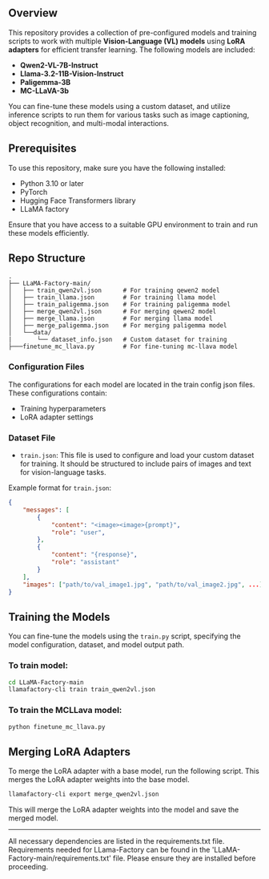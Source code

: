 ## Overview

This repository provides a collection of pre-configured models and training scripts to work with multiple **Vision-Language (VL) models** using **LoRA adapters** for efficient transfer learning. The following models are included:

- **Qwen2-VL-7B-Instruct**
- **Llama-3.2-11B-Vision-Instruct**
- **Paligemma-3B**
- **MC-LLaVA-3b**

You can fine-tune these models using a custom dataset, and utilize inference scripts to run them for various tasks such as image captioning, object recognition, and multi-modal interactions.

## Prerequisites

To use this repository, make sure you have the following installed:

- Python 3.10 or later
- PyTorch
- Hugging Face Transformers library
- LLaMA factory


Ensure that you have access to a suitable GPU environment to train and run these models efficiently.

## Repo Structure

```
.
├── LLaMA-Factory-main/
│   ├── train_qwen2vl.json      # For training qewen2 model
│   ├── train_llama.json        # For training llama model
│   ├── train_paligemma.json    # For training paligemma model
│   ├── merge_qwen2vl.json      # For merging qewen2 model
│   ├── merge_llama.json        # For merging llama model
│   ├── merge_paligemma.json    # For merging paligemma model
│   └──data/
|       └── dataset_info.json   # Custom dataset for training
├───finetune_mc_llava.py        # For fine-tuning mc-llava model
```

### Configuration Files

The configurations for each model are located in the train config json files. These configurations contain:

- Training hyperparameters
- LoRA adapter settings

### Dataset File

- `train.json`: This file is used to configure and load your custom dataset for training. It should be structured to include pairs of images and text for vision-language tasks.

Example format for `train.json`:

```json
{
    "messages": [
        {
            "content": "<image><image>{prompt}",
            "role": "user",
        },
        {
            "content": "{response}",
            "role": "assistant"
        }
    ],
    "images": ["path/to/val_image1.jpg", "path/to/val_image2.jpg", ...],
}
```

## Training the Models

You can fine-tune the models using the `train.py` script, specifying the model configuration, dataset, and model output path.

### To train  model:

```bash
cd LLaMA-Factory-main
llamafactory-cli train train_qwen2vl.json
```

### To train the **MCLLava** model:

```bash
python finetune_mc_llava.py
```

## Merging LoRA Adapters

To merge the LoRA adapter with a base model, run the following script. This merges the LoRA adapter weights into the base model.

```bash
llamafactory-cli export merge_qwen2vl.json
```

This will merge the LoRA adapter weights into the model and save the merged model.

---

All necessary dependencies are listed in the requirements.txt file. Requirements needed for LLama-Factory can be found in the 'LLaMA-Factory-main/requirements.txt' file.
Please ensure they are installed before proceeding.